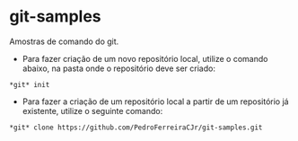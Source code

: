 # git-samples
  Amostras de comando do git.

- Para fazer criação de um novo repositório local, utilize o comando abaixo, na pasta onde o repositório deve ser criado:
```
*git* init
```

- Para fazer a criação de um repositório local a partir de um repositório já existente, utilize o seguinte comando:
```
*git* clone https://github.com/PedroFerreiraCJr/git-samples.git
```
